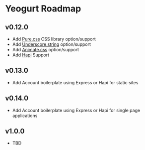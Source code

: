 # Yeogurt Roadmap

## v0.12.0
* Add [Pure.css](http://purecss.io/) CSS library option/support
* Add [Underscore.string](http://epeli.github.io/underscore.string/) option/support
* Add [Animate.css](http://daneden.github.io/animate.css/) option/support
* Add [Hapi](http://hapijs.com/) Support

## v0.13.0
* Add Account boilerplate using Express or Hapi for static sites

## v0.14.0
* Add Account boilerplate using Express or Hapi for single page applications

## v1.0.0
* TBD